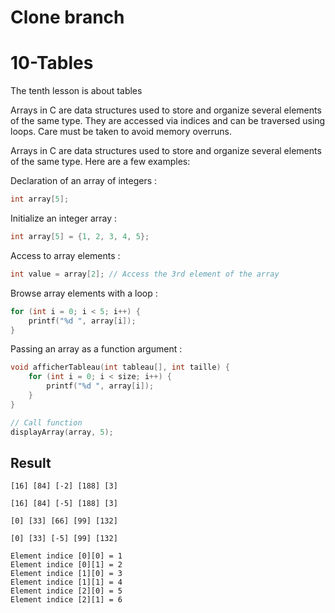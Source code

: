 # Clone branch
# 10-Tables

The tenth lesson is about tables

Arrays in C are data structures used to store and organize several elements of the same type. They are accessed via indices and can be traversed using loops. Care must be taken to avoid memory overruns.

Arrays in C are data structures used to store and organize several elements of the same type. Here are a few examples:

Declaration of an array of integers :
```c
int array[5];
```

Initialize an integer array :
```c
int array[5] = {1, 2, 3, 4, 5};
```
Access to array elements :
```c
int value = array[2]; // Access the 3rd element of the array
```
Browse array elements with a loop :
```c
for (int i = 0; i < 5; i++) {
    printf("%d ", array[i]);
}
```
Passing an array as a function argument :
```c
void afficherTableau(int tableau[], int taille) {
    for (int i = 0; i < size; i++) {
        printf("%d ", array[i]);
    }
}

// Call function
displayArray(array, 5);
```

## Result 
```
[16] [84] [-2] [188] [3]

[16] [84] [-5] [188] [3]

[0] [33] [66] [99] [132]

[0] [33] [-5] [99] [132]

Element indice [0][0] = 1
Element indice [0][1] = 2
Element indice [1][0] = 3
Element indice [1][1] = 4
Element indice [2][0] = 5
Element indice [2][1] = 6
```